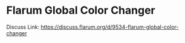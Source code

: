 # Flarum Global Color Changer
Discuss Link: https://discuss.flarum.org/d/9534-flarum-global-color-changer